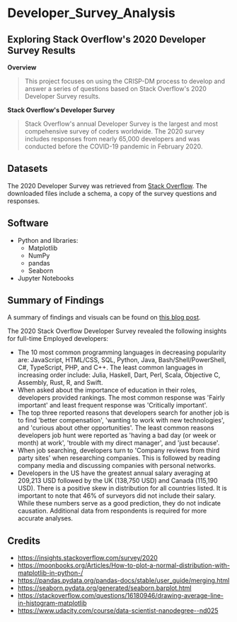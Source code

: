# Developer_Survey_Analysis
## Exploring Stack Overflow's 2020 Developer Survey Results
**Overview**
>This project focuses on using the CRISP-DM process to develop and answer a series of questions based on Stack Overflow's 2020 Developer Survey results.

**Stack Overflow's Developer Survey**
>Stack Overflow's annual Developer Survey is the largest and most compehensive survey of coders worldwide. The 2020 survey includes responses from nearly 65,000 developers and was conducted before the COVID-19 pandemic in February 2020. 

## Datasets
The 2020 Developer Survey was retrieved from [Stack Overflow](https://insights.stackoverflow.com/survey/2020). The downloaded files include a schema, a copy of the survey questions and responses. 

## Software
* Python and libraries:
  * Matplotlib
  * NumPy
  * pandas
  * Seaborn
* Jupyter Notebooks

## Summary of Findings
A summary of findings and visuals can be found on [this blog post](https://medium.com/@lamayorga/looking-for-a-developer-job-some-things-you-should-consider-82133fc5bb5c).


The 2020 Stack Overflow Developer Survey revealed the following insights for full-time Employed developers:

* The 10 most common programming languages in decreasing popularity are: JavaScript, HTML/CSS, SQL, Python, Java, Bash/Shell/PowerShell, C#, TypeScript, PHP, and C++. The least common languages in increasing order include: Julia, Haskell, Dart, Perl, Scala, Objective C, Assembly, Rust, R, and Swift.
* When asked about the importance of education in their roles, developers provided rankings. The most common response was 'Fairly important' and least frequent response was 'Critically important'.
* The top three reported reasons that developers search for another job is to find 'better compensation', 'wanting to work with new technologies', and 'curious about other opportunities'. The least common reasons developers job hunt were reported as 'having a bad day (or week or month) at work', 'trouble with my direct manager', and 'just because'.
* When job searching, developers turn to 'Company reviews from third party sites' when researching companies. This is followed by reading company media and discussing companies with personal networks.
* Developers in the US have the greatest annual salary averaging at 209,213 USD followed by the UK (138,750 USD) and Canada (115,190 USD). There is a positive skew in distribution for all countries listed. It is important to note that 46% of surveyors did not include their salary. While these numbers serve as a good prediction, they do not indicate causation. Additional data from respondents is required for more accurate analyses.



## Credits
* https://insights.stackoverflow.com/survey/2020
* https://moonbooks.org/Articles/How-to-plot-a-normal-distribution-with-matplotlib-in-python-/
* https://pandas.pydata.org/pandas-docs/stable/user_guide/merging.html
* https://seaborn.pydata.org/generated/seaborn.barplot.html
* https://stackoverflow.com/questions/16180946/drawing-average-line-in-histogram-matplotlib
* https://www.udacity.com/course/data-scientist-nanodegree--nd025
